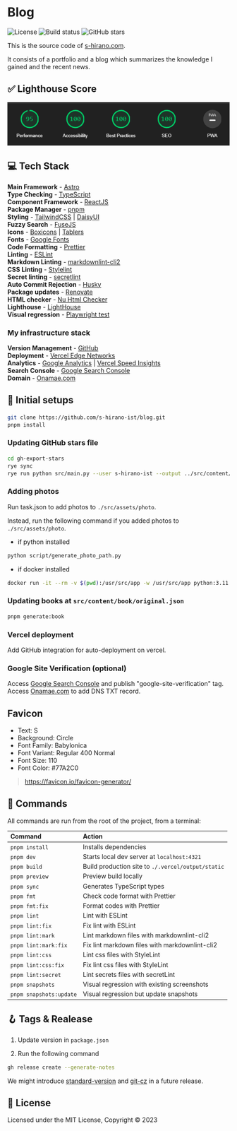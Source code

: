 # Blog

![License](https://img.shields.io/badge/license-MIT-blue)
![Build status](https://img.shields.io/github/actions/workflow/status/s-hirano-ist/blog/build.yaml?branch=main)
![GitHub stars](https://img.shields.io/github/stars/s-hirano-ist/blog.svg)

This is the source code of [s-hirano.com](https://s-hirano.com/).

It consists of a portfolio and a blog which summarizes the knowledge I gained and the recent news.

## ✅ Lighthouse Score

![Lighthouse score: 100/100](lighthouse_score.png)

## 💻 Tech Stack

**Main Framework** - [Astro](https://astro.build/)  
**Type Checking** - [TypeScript](https://www.typescriptlang.org/)  
**Component Framework** - [ReactJS](https://reactjs.org/)  
**Package Manager** - [pnpm](https://pnpm.io/)  
**Styling** - [TailwindCSS](https://tailwindcss.com/) | [DaisyUI](https://daisyui.com/)  
**Fuzzy Search** - [FuseJS](https://fusejs.io/)  
**Icons** - [Boxicons](https://boxicons.com/) | [Tablers](https://tabler-icons.io/)  
**Fonts** - [Google Fonts](https://fonts.google.com/)  
**Code Formatting** - [Prettier](https://prettier.io/)  
**Linting** - [ESLint](https://eslint.org)  
**Markdown Linting** - [markdownlint-cli2](https://github.com/DavidAnson/markdownlint-cli2)  
**CSS Linting** - [Stylelint](https://stylelint.io/)  
**Secret linting** - [secretlint](https://github.com/secretlint/secretlint)  
**Auto Commit Rejection** - [Husky](https://typicode.github.io/husky/)  
**Package updates** - [Renovate](https://www.mend.io/renovate/)  
**HTML checker** - [Nu Html Checker](https://github.com/validator/validator)  
**Lighthouse** - [LightHouse](https://developers.google.com/web/tools/lighthouse)  
**Visual regression** - [Playwright test](https://playwright.dev/docs/test-intro/)

### My infrastructure stack

**Version Management** - [GitHub](https://github.com/)  
**Deployment** - [Vercel Edge Networks](https://vercel.com/)  
**Analytics** - [Google Analytics](https://analytics.google.com/analytics/web/) | [Vercel Speed Insights](https://vercel.com/docs/speed-insights)  
**Search Console** - [Google Search Console](https://search.google.com/search-console)  
**Domain** - [Onamae.com](https://www.onamae.com/)

## 🍾 Initial setups

```bash
git clone https://github.com/s-hirano-ist/blog.git
pnpm install
```

### Updating GitHub stars file

```bash
cd gh-export-stars
rye sync
rye run python src/main.py --user s-hirano-ist --output ../src/content/portfolio/gh-stars.json
```

### Adding photos

Run task.json to add photos to `./src/assets/photo`.

Instead, run the following command if you added photos to `./src/assets/photo`.

- if python installed

```bash
python script/generate_photo_path.py
```

- if docker installed

```bash
docker run -it --rm -v $(pwd):/usr/src/app -w /usr/src/app python:3.11 python3 script/generate_photo_path.py
```

### Updating books at `src/content/book/original.json`

```bash
pnpm generate:book
```

### Vercel deployment

Add GitHub integration for auto-deployment on vercel.

### Google Site Verification (optional)

Access [Google Search Console](https://search.google.com/search-console) and publish "google-site-verification" tag.
Access [Onamae.com](https://www.onamae.com/) to add DNS TXT record.

## Favicon

- Text: S
- Background: Circle
- Font Family: Babylonica
- Font Variant: Regular 400 Normal
- Font Size: 110
- Font Color: #77A2C0

> <https://favicon.io/favicon-generator/>

## 🧞 Commands

All commands are run from the root of the project, from a terminal:

| Command                 | Action                                             |
| :---------------------- | :------------------------------------------------- |
| `pnpm install`          | Installs dependencies                              |
| `pnpm dev`              | Starts local dev server at `localhost:4321`        |
| `pnpm build`            | Build production site to `./.vercel/output/static` |
| `pnpm preview`          | Preview build locally                              |
| `pnpm sync`             | Generates TypeScript types                         |
| `pnpm fmt`              | Check code format with Prettier                    |
| `pnpm fmt:fix`          | Format codes with Prettier                         |
| `pnpm lint`             | Lint with ESLint                                   |
| `pnpm lint:fix`         | Fix lint with ESLint                               |
| `pnpm lint:mark`        | Lint markdown files with markdownlint-cli2         |
| `pnpm lint:mark:fix`    | Fix lint markdown files with markdownlint-cli2     |
| `pnpm lint:css`         | Lint css files with StyleLint                      |
| `pnpm lint:css:fix`     | Fix lint css files with StyleLint                  |
| `pnpm lint:secret`      | Lint secrets files with secretLint                 |
| `pnpm snapshots`        | Visual regression with existing screenshots        |
| `pnpm snapshots:update` | Visual regression but update snapshots             |

## 🪝 Tags & Realease

1. Update version in `package.json`

2. Run the following command

```bash
gh release create --generate-notes
```

We might introduce [standard-version](https://github.com/conventional-changelog/standard-version) and [git-cz](https://github.com/streamich/git-cz) in a future release.

## 📜 License

Licensed under the MIT License, Copyright © 2023
